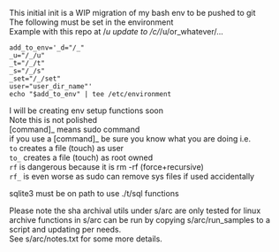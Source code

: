 This initial init is a WIP migration of my bash env to be pushed to git  
The following must be set in the environment  
Example with this repo at /_u update to /c/_/u/or_whatever/...

```
add_to_env='_d="/_"
_u="/_/u"
_t="/_/t"
_s="/_/s"
_set="/_/set"
user="user_dir_name"'
echo "$add_to_env" | tee /etc/environment
```

I will be creating env setup functions soon  
Note this is not polished  
[command]_ means sudo command  
if you use a [command]_ be sure you know what you are doing i.e.  
`to` creates a file (touch) as user  
`to_` creates a file (touch) as root owned  
`rf` is dangerous because it is rm -rf (force+recursive)  
`rf_` is even worse as sudo can remove sys files if used accidentally  

sqlite3 must be on path to use ./t/sql functions  

Please note the sha archival utils under s/arc are only tested for linux  
archive functions in s/arc can be run by copying s/arc/run_samples to a script and updating per needs.   
See s/arc/notes.txt for some more details.
